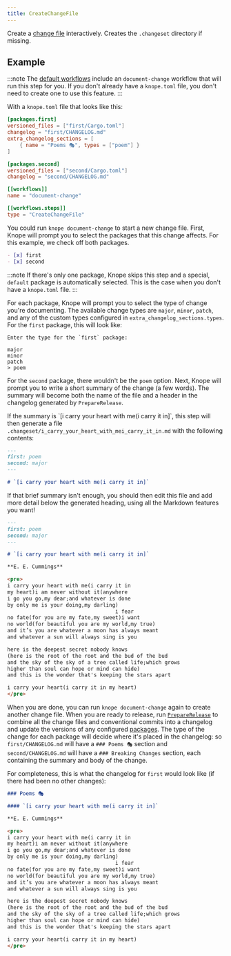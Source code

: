 ```yaml
---
title: CreateChangeFile
---
```


Create a [change file](/reference/concepts/change-file) interactively. Creates the `.changeset` directory if missing.

## Example

:::note
The [default workflows] include an `document-change` workflow that will run this step for you.
If you don't already have a `knope.toml` file, you don't need to create one to use this feature.
:::

With a `knope.toml` file that looks like this:

```toml
[packages.first]
versioned_files = ["first/Cargo.toml"]
changelog = "first/CHANGELOG.md"
extra_changelog_sections = [
    { name = "Poems 🎭", types = ["poem"] }
]

[packages.second]
versioned_files = ["second/Cargo.toml"]
changelog = "second/CHANGELOG.md"

[[workflows]]
name = "document-change"

[[workflows.steps]]
type = "CreateChangeFile"
```

You could run `knope document-change` to start a new change file.
First, Knope will prompt you to select the packages that this change affects.
For this example, we check off both packages.

```markdown
- [x] first
- [x] second
```

:::note
If there's only one package, Knope skips this step and a special, `default` package is automatically selected.
This is the case when you don't have a `knope.toml` file.
:::

For each package, Knope will prompt you to select the type of change you're documenting.
The available change types are `major`, `minor`, `patch`, and any of the custom types configured in `extra_changelog_sections.types`.
For the `first` package, this will look like:

```
Enter the type for the `first` package:

major
minor
patch
> poem
```

For the `second` package, there wouldn't be the `poem` option.
Next, Knope will prompt you to write a short summary of the change (a few words).
The summary will become both the name of the file and a header in the changelog generated by `PrepareRelease`.

If the summary is \`\[i carry your heart with me(i carry it in]\`, this step will then generate a file `.changeset/i_carry_your_heart_with_mei_carry_it_in.md` with the following contents:

```markdown
---
first: poem
second: major
---

# `[i carry your heart with me(i carry it in]`
```

If that brief summary isn't enough, you should then edit this file and add more detail below the generated heading, using all the Markdown features you want!

```markdown
---
first: poem
second: major
---

# `[i carry your heart with me(i carry it in]`

**E. E. Cummings**

<pre>
i carry your heart with me(i carry it in
my heart)i am never without it(anywhere
i go you go,my dear;and whatever is done
by only me is your doing,my darling)
                                   i fear
no fate(for you are my fate,my sweet)i want
no world(for beautiful you are my world,my true)
and it’s you are whatever a moon has always meant
and whatever a sun will always sing is you

here is the deepest secret nobody knows
(here is the root of the root and the bud of the bud
and the sky of the sky of a tree called life;which grows
higher than soul can hope or mind can hide)
and this is the wonder that's keeping the stars apart

i carry your heart(i carry it in my heart)
</pre>
```

When you are done, you can run `knope document-change` again to create another change file.
When you are ready to release, run [`PrepareRelease`] to combine all the change files and conventional commits into a changelog and update the versions of any configured [packages]. The type of the change for each package will decide where it's placed in the changelog: so `first/CHANGELOG.md` will have a `### Poems 🎭` section and `second/CHANGELOG.md` will have a `### Breaking Changes` section, each containing the summary and body of the change.

For completeness, this is what the changelog for `first` would look like (if there had been no other changes):

```markdown
### Poems 🎭

#### `[i carry your heart with me(i carry it in]`

**E. E. Cummings**

<pre>
i carry your heart with me(i carry it in
my heart)i am never without it(anywhere
i go you go,my dear;and whatever is done
by only me is your doing,my darling)
                                   i fear
no fate(for you are my fate,my sweet)i want
no world(for beautiful you are my world,my true)
and it’s you are whatever a moon has always meant
and whatever a sun will always sing is you

here is the deepest secret nobody knows
(here is the root of the root and the bud of the bud
and the sky of the sky of a tree called life;which grows
higher than soul can hope or mind can hide)
and this is the wonder that's keeping the stars apart

i carry your heart(i carry it in my heart)
</pre>
```

[`PrepareRelease`]: /reference/config-file/steps/prepare-release
[packages]: /reference/concepts/package
[default workflows]: /reference/default-config
